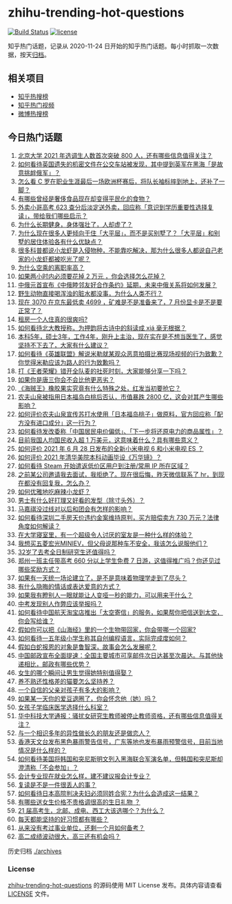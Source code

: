 # zhihu-trending-hot-questions

[![Build Status](https://github.com/justjavac/zhihu-trending-hot-questions/workflows/ci/badge.svg?branch=master)](https://github.com/justjavac/zhihu-trending-hot-questions/actions)
[![license](https://img.shields.io/github/license/justjavac/zhihu-trending-hot-questions)](https://github.com/justjavac/zhihu-trending-hot-questions/blob/master/LICENSE)

知乎热门话题，记录从 2020-11-24 日开始的知乎热门话题。每小时抓取一次数据，按天[归档](./archives)。

## 相关项目

- [知乎热搜榜](https://github.com/justjavac/zhihu-trending-top-search)
- [知乎热门视频](https://github.com/justjavac/zhihu-trending-hot-video)
- [微博热搜榜](https://github.com/justjavac/weibo-trending-hot-search)

## 今日热门话题

<!-- BEGIN -->
<!-- 最后更新时间 Tue Jun 29 2021 03:04:48 GMT+0800 (China Standard Time) -->

1. [北京大学 2021 年选调生人数首次突破 800
   人，还有哪些信息值得关注？](https://www.zhihu.com/question/468234668)
2. [如何看待英国遗失的机密文件在公交车站被发现，其中提到英军在黑海「是故意挑衅俄军」？](https://www.zhihu.com/question/468251265)
3. [怎么看 C
   罗在职业生涯最后一场欧洲杯赛后，将队长袖标摔到地上，还补了一脚？](https://www.zhihu.com/question/468365808)
4. [有哪些曾经是奢侈食品现在却变得平民化的食物？](https://www.zhihu.com/question/466302067)
5. [外卖小哥高考 623
   查分后淡定送外卖，回应称「意识到学历重要性选择复读」，带给我们哪些启示？](https://www.zhihu.com/question/468210688)
6. [为什么长期健身，身体强壮了，人却虚了？](https://www.zhihu.com/question/466730886)
7. [为什么现在很多人更倾向于住「大平层」，而不是买别墅了？「大平层」和别墅的居住体验各有什么优缺点？](https://www.zhihu.com/question/457661420)
8. [很多科普都说小龙虾是入侵物种，不能靠吃解决，那为什么很多人都说自己老家的小龙虾都被吃光了呢？](https://www.zhihu.com/question/467101168)
9. [为什么空乘的离职率高？](https://www.zhihu.com/question/311186930)
10. [如果两小时内必须要花掉 2 万元 ，你会选择怎么花掉？](https://www.zhihu.com/question/467133296)
11. [中俄元首宣布《中俄睦邻友好合作条约》延期，未来中俄关系将如何发展？](https://www.zhihu.com/question/468541198)
12. [野生动物直接喝浑浊的脏水都没事，为什么人类不行？](https://www.zhihu.com/question/467873816)
13. [现在 3070 在京东最低卖 4699 ，矿难是不是准备来了，7
    月份显卡是不是要正常了？](https://www.zhihu.com/question/467075661)
14. [租房一个人住真的很爽吗?](https://www.zhihu.com/question/438872326)
15. [如何看待北大教授称，为押韵将古诗中的斜读成 xiá 毫无根据？](https://www.zhihu.com/question/467044478)
16. [本科5年，硕士3年，工作4年，刚升上主治，现在实在是不想当医生了，感觉坚持不下去了，大家有什么建议？](https://www.zhihu.com/question/466417334)
17. [如何看待《英雄联盟》解说米勒就某观众恶意拍摄比赛现场视频的行为致歉？你觉得米勒应该为路人的行为致歉吗？](https://www.zhihu.com/question/468282086)
18. [打《王者荣耀》错开全队麦的社死时刻，大家能够分享一下吗？](https://www.zhihu.com/question/467240578)
19. [如果你是唐三你会不会比他更恶劣？](https://www.zhihu.com/question/467290587)
20. [《海贼王》橡胶果实究竟有什么特殊之处，红发当初要抢它？](https://www.zhihu.com/question/467132666)
21. [农夫山泉被指用日本福岛白桃后否认，市值暴跌 2800
    亿，这会对其产生哪些影响？](https://www.zhihu.com/question/468449453)
22. [如何评价农夫山泉宣传苏打水使用「日本福岛桃子」做原料，官方回应称「配方没有进口成分」这一行为？](https://www.zhihu.com/question/467945115)
23. [如何看待发改委称「中国居民电价偏低」、「下一步将还原电力的商品属性」？](https://www.zhihu.com/question/468425398)
24. [目前我国人均国民收入超 1 万美元，这意味着什么？具有哪些意义？](https://www.zhihu.com/question/468450279)
25. [如何评价 2021 年 6 月 28 日发布的全新小米电视 6 和小米电视 ES
    ？](https://www.zhihu.com/question/468473231)
26. [如何评价 2021 年清华美院本科动画毕设《万华镜》？](https://www.zhihu.com/question/468063157)
27. [如何看待 Steam 开始遣返低价区用户到注册/常用 IP
    所在区域？](https://www.zhihu.com/question/468158380)
28. [之前某公司邀请我去面试，我拒绝了。现在很后悔，昨天微信联系了
    hr，到现在都没有回复我，怎么办？](https://www.zhihu.com/question/458631006)
29. [如何优雅地吃麻辣小龙虾？](https://www.zhihu.com/question/31736204)
30. [男士有什么好打理又好看的发型（除寸头外）？](https://www.zhihu.com/question/34812534)
31. [马嘉祺没过线对以后和团会有怎样的影响？](https://www.zhihu.com/question/467894496)
32. [如何看待深圳二手房天价违约金案维持原判，买方赔偿卖方 730
    万元？法律角度如何解读？](https://www.zhihu.com/question/467970031)
33. [在大学寝室里，有一个超级令人讨厌的室友是一种什么样的体验？](https://www.zhihu.com/question/47757922)
34. [我想买五菱宏光MINIEV，但父母说那种车不安全，我该怎么说服他们？](https://www.zhihu.com/question/414846696)
35. [32岁了去考全日制研究生还值得吗？](https://www.zhihu.com/question/451229926)
36. [郑州一班主任带高考 660 分以上学生免费 7
    日游，这值得推广吗？你还见过哪些奖励方式？](https://www.zhihu.com/question/467485052)
37. [如果有一天统一场论建立了，是不是意味着物理学走到了尽头？](https://www.zhihu.com/question/464871344)
38. [有什么隐晦的情话或表达爱意的方式？](https://www.zhihu.com/question/44085751)
39. [如果我有瞪别人一眼就能让人变哑一秒的能力，可以用来干什么？](https://www.zhihu.com/question/467119229)
40. [中考发现别人作弊应该举报吗？](https://www.zhihu.com/question/466400208)
41. [如何看待中国航天淘宝店推出「太空寄信」的服务，如果帮你把信送到太空，你会写给谁？](https://www.zhihu.com/question/468406722)
42. [假如你可以把《山海经》里的一个生物带回家，你会带哪一个回家?](https://www.zhihu.com/question/430567730)
43. [如何看待一五年级小学生称其自创编程语言，实际完成度如何？](https://www.zhihu.com/question/466502198)
44. [假如白蛇报恩的对象是鲁智深，故事会怎么发展呢？](https://www.zhihu.com/question/466621316)
45. [中国邮政宣布全面提速：全国主要城市可享邮件次日达甚至次晨达。与其他快递相比，邮政有哪些优势？](https://www.zhihu.com/question/468495605)
46. [女生的哪个瞬间让男生觉得她特别值得娶？](https://www.zhihu.com/question/278741502)
47. [养不熟还性格差的猫要怎么坚持养？](https://www.zhihu.com/question/466457143)
48. [一个自信的父亲对孩子有多大的影响？](https://www.zhihu.com/question/445063546)
49. [如果某一天你的爱豆退圈了，你会怀念他（她）吗？](https://www.zhihu.com/question/442531619)
50. [女孩子学临床医学选择什么科室？](https://www.zhihu.com/question/457985759)
51. [华中科技大学通报：骚扰女研究生教师被停止教师资格，还有哪些信息值得关注？](https://www.zhihu.com/question/467613984)
52. [与一个相识多年的异性做长久的朋友还是做恋人？](https://www.zhihu.com/question/304508082)
53. [香港天文台发布黑色暴雨警告信号，广东等地也发布暴雨预警信号，目前当地情况是什么样的？](https://www.zhihu.com/question/468396807)
54. [如何看待美国将韩国和突尼斯明文列入黑海联合军演名单，但韩国和突尼斯却澄清称「不会参加」？](https://www.zhihu.com/question/466996002)
55. [会计专业现在就业怎么样，建不建议报会计专业？](https://www.zhihu.com/question/333753646)
56. [复读是不是一件很丢人的事？](https://www.zhihu.com/question/467097025)
57. [如何看待日本高院判决夫妇必须同姓合宪？为什么会造成这一结果？](https://www.zhihu.com/question/467013995)
58. [有哪些送女生价格不贵格调很高的生日礼物 ？](https://www.zhihu.com/question/277831030)
59. [21 届高考生，北邮、成电、西工大该选哪个？为什么？](https://www.zhihu.com/question/467539471)
60. [每天都能坚持的好习惯都有哪些？](https://www.zhihu.com/question/465309453)
61. [从来没有考过事业单位，还剩一个月如何备考？](https://www.zhihu.com/question/351990894)
62. [高二成绩波动很大，高三还有机会吗？](https://www.zhihu.com/question/458288304)

<!-- END -->

历史归档 [./archives](./archives)

### License

[zhihu-trending-hot-questions](https://github.com/justjavac/zhihu-trending-hot-questions)
的源码使用 MIT License 发布。具体内容请查看 [LICENSE](./LICENSE) 文件。
